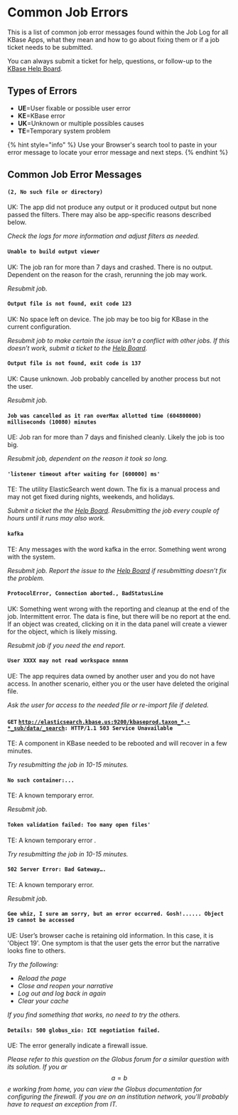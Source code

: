 # Common Job Errors

This is a list of common job error messages found within the Job Log for all KBase Apps, what they mean and how to go about fixing them or if a job ticket needs to be submitted. 

You can always submit a ticket for help, questions, or follow-up to the [KBase Help Board](https://kbase-jira.atlassian.net/jira/your-work). 

## **Types of Errors**

* **UE**=User fixable or possible user error
* **KE**=KBase error
* **UK**=Unknown or multiple possibles causes
* **TE**=Temporary system problem

{% hint style="info" %}
Use your Browser's search tool to paste in your error message to locate your error message and next steps. 
{% endhint %}

## Common Job Error Messages

#### `(2, No such file or directory)` 

UK: The app did not produce any output or it produced output but none passed the filters. There may also be app-specific reasons described below. 

_Check the logs for more information and adjust filters as needed._ 

#### `Unable to build output viewer` 

UK: The job ran for more than 7 days and crashed. There is no output. Dependent on the reason for the crash, rerunning the job may work. 

_Resubmit job._ 

#### `Output file is not found, exit code 123` 

UK: No space left on device. The job may be too big for KBase in the current configuration. 

_Resubmit job to make certain the issue isn’t a conflict with other jobs. If this doesn’t work, submit a ticket to the_ [_Help Board_](https://kbase-jira.atlassian.net/projects/PUBLIC/issues)_._ 

#### `Output file is not found, exit code is 137` 

UK: Cause unknown. Job probably cancelled by another process but not the user. 

_Resubmit job._

#### `Job was cancelled as it ran overMax allotted time (604800000) milliseconds (10080) minutes` 

UE: Job ran for more than 7 days and finished cleanly. Likely the job is too big. 

_Resubmit job, dependent on the reason it took so long._ 

#### `'listener timeout after waiting for [600000] ms'` 

TE: The utility ElasticSearch went down. The fix is a manual process and may not get fixed during nights, weekends, and holidays. 

_Submit a ticket the the_ [_Help Board_](https://kbase-jira.atlassian.net/projects/PUBLIC/issues)_. Resubmitting the job every couple of hours until it runs may also work._ 

#### `kafka` 

TE: Any messages with the word kafka in the error. Something went wrong with the system. 

_Resubmit job. Report the issue to the_ [_Help Board_](https://kbase-jira.atlassian.net/projects/PUBLIC/issues) _if resubmitting doesn’t fix the problem._ 

#### `ProtocolError, Connection aborted., BadStatusLine` 

UK: Something went wrong with the reporting and cleanup at the end of the job. Intermittent error. The data is fine, but there will be no report at the end. If an object was created, clicking on it in the data panel will create a viewer for the object, which is likely missing. 

_Resubmit job if you need the end report._

#### `User XXXX may not read workspace nnnnn` 

UE: The app requires data owned by another user and you do not have access. In another scenario, either you or the user have deleted the original file. 

_Ask the user for access to the needed file or re-import file if deleted._ 

#### `GET` [`http://elasticsearch.kbase.us:9200/kbaseprod.taxon_*,-*_sub/data/_search`](http://elasticsearch.kbase.us:9200/kbaseprod.taxon_*,-*_sub/data/_search)`: HTTP/1.1 503 Service Unavailable` 

TE: A component in KBase needed to be rebooted and will recover in a few minutes. 

_Try resubmitting the job in 10-15 minutes._ 

#### `No such container:...`

TE: A known temporary error. 

_Resubmit job._ 

#### `Token validation failed: Too many open files'` 

TE: A known temporary error .

_Try resubmitting the job in 10-15 minutes._ 

#### `502 Server Error: Bad Gateway….` 

TE: A known temporary error.

_Resubmit job._ 

#### `Gee whiz, I sure am sorry, but an error occurred. Gosh!...... Object 19 cannot be accessed`

UE: User’s browser cache is retaining old information. In this case, it is 'Object 19'. One symptom is that the user gets the error but the narrative looks fine to others. 

_Try the following:_

* _Reload the page_ 
* _Close and reopen your narrative_ 
* _Log out and log back in again_
* _Clear your cache_

_If you find something that works, no need to try the others._

#### `Details: 500 globus_xio: ICE negotiation failed.`

UE: The error generally indicate a firewall issue. 

_Please refer to this question on the Globus forum for a similar question with its solution. If you ar_ $$a = b$$ _e working from home, you can view the Globus documentation for configuring the firewall. If you are on an institution network, you'll probably have to request an exception from IT._



